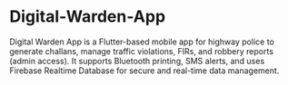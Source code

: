 # Digital-Warden-App
Digital Warden App is a Flutter-based mobile app for highway police to generate challans, manage traffic violations, FIRs, and robbery reports (admin access). It supports Bluetooth printing, SMS alerts, and uses Firebase Realtime Database for secure and real-time data management.
